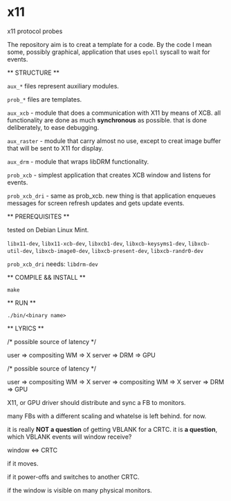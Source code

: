 # x11
x11 protocol probes

The repository aim is to creat a template for a code. By the code I mean some, possibly graphical, application that uses `epoll` syscall to wait for events.

** STRUCTURE **

`aux_*` files represent auxiliary modules.

`prob_*` files are templates.

`aux_xcb`    - module that does a communication with X11 by means of XCB. all functionality are done as much **synchronous** as possible. that is done deliberately, to ease debugging.

`aux_raster` - module that carry almost no use, except to creat image buffer that will be sent to X11 for display.

`aux_drm`    - module that wraps libDRM functionality.


`prob_xcb`     - simplest application that creates XCB window and listens for events.

`prob_xcb_dri` - same as prob_xcb. new thing is that application enqueues messages for screen refresh updates and gets update events.


** PREREQUISITES **

tested on Debian Linux Mint.

  `libx11-dev`, `libx11-xcb-dev`, `libxcb1-dev`, `libxcb-keysyms1-dev`, `libxcb-util-dev`, `libxcb-image0-dev`, `libxcb-present-dev`, `libxcb-randr0-dev`
  
  `prob_xcb_dri` needs: `libdrm-dev`

** COMPILE && INSTALL **

   `make`

** RUN **

   `./bin/<binary name>`

** LYRICS **

/* possible source of latency */

user => compositing WM => X server => DRM => GPU

/* possible source of latency */

user => compositing WM => X server => compositing WM => X server => DRM => GPU


X11, or GPU driver should distribute and sync a FB to monitors. 


many FBs with a different scaling and whatelse is left behind. for now.


it is really **NOT a question** of getting VBLANK for a CRTC. it is **a question**, which VBLANK events will window receive?


window <=> CRTC

  if it moves.
  
  if it power-offs and switches to another CRTC.
  
  if the window is visible on many physical monitors.
